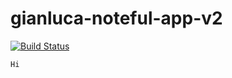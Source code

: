 # gianluca-noteful-app-v2
[![Build Status](https://travis-ci.org/thinkful-ei20/gianluca-noteful-app-v2.svg?branch=master)](https://travis-ci.org/thinkful-ei20/gianluca-noteful-app-v2)

	Hi 
